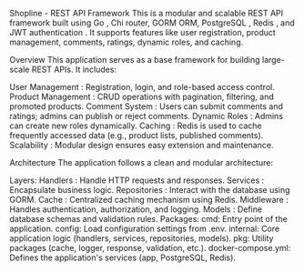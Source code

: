 Shopline - REST API Framework
This is a modular and scalable REST API framework built using Go , Chi router, GORM ORM, PostgreSQL , Redis , and JWT authentication . It supports features like user registration, product management, comments, ratings, dynamic roles, and caching.

Overview
This application serves as a base framework for building large-scale REST APIs. It includes:

User Management : Registration, login, and role-based access control.
Product Management : CRUD operations with pagination, filtering, and promoted products.
Comment System : Users can submit comments and ratings; admins can publish or reject comments.
Dynamic Roles : Admins can create new roles dynamically.
Caching : Redis is used to cache frequently accessed data (e.g., product lists, published comments).
Scalability : Modular design ensures easy extension and maintenance.

Architecture
The application follows a clean and modular architecture:

Layers:
Handlers : Handle HTTP requests and responses.
Services : Encapsulate business logic.
Repositories : Interact with the database using GORM.
Cache : Centralized caching mechanism using Redis.
Middleware : Handles authentication, authorization, and logging.
Models : Define database schemas and validation rules.
Packages:
cmd: Entry point of the application.
config: Load configuration settings from .env.
internal: Core application logic (handlers, services, repositories, models).
pkg: Utility packages (cache, logger, response, validation, etc.).
docker-compose.yml: Defines the application's services (app, PostgreSQL, Redis).
